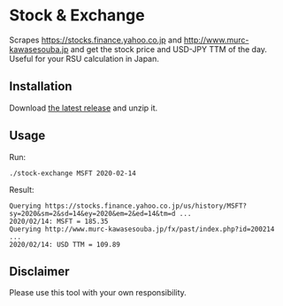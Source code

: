 # Stock & Exchange

Scrapes https://stocks.finance.yahoo.co.jp and http://www.murc-kawasesouba.jp and get the stock price and USD-JPY TTM of the day. Useful for your RSU calculation in Japan.

## Installation

Download [the latest release](/lowply/stock-exchange/releases) and unzip it.

## Usage

Run:

```
./stock-exchange MSFT 2020-02-14
```

Result:

```
Querying https://stocks.finance.yahoo.co.jp/us/history/MSFT?sy=2020&sm=2&sd=14&ey=2020&em=2&ed=14&tm=d ...
2020/02/14: MSFT = 185.35
Querying http://www.murc-kawasesouba.jp/fx/past/index.php?id=200214 ...
2020/02/14: USD TTM = 109.89
```

## Disclaimer

Please use this tool with your own responsibility.
